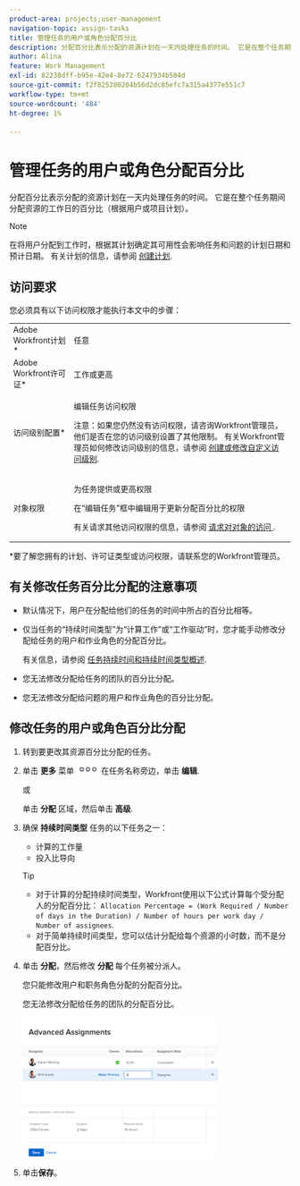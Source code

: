 ```yaml
---
product-area: projects;user-management
navigation-topic: assign-tasks
title: 管理任务的用户或角色分配百分比
description: 分配百分比表示分配的资源计划在一天内处理任务的时间。 它是在整个任务期间分配资源的工作日的百分比（根据用户或项目计划）。
author: Alina
feature: Work Management
exl-id: 82238dff-b95e-42e4-8e72-6247934b504d
source-git-commit: f2f825280204b56d2dc85efc7a315a4377e551c7
workflow-type: tm+mt
source-wordcount: '484'
ht-degree: 1%

---
```


# 管理任务的用户或角色分配百分比

分配百分比表示分配的资源计划在一天内处理任务的时间。 它是在整个任务期间分配资源的工作日的百分比（根据用户或项目计划）。

>[!NOTE]
>
>在将用户分配到工作时，根据其计划确定其可用性会影响任务和问题的计划日期和预计日期。 有关计划的信息，请参阅 [创建计划](../../../administration-and-setup/set-up-workfront/configure-timesheets-schedules/create-schedules.md).

## 访问要求

您必须具有以下访问权限才能执行本文中的步骤：

<table style="table-layout:auto"> 
 <col> 
 <col> 
 <tbody> 
  <tr> 
   <td role="rowheader">Adobe Workfront计划*</td> 
   <td> <p>任意</p> </td> 
  </tr> 
  <tr> 
   <td role="rowheader">Adobe Workfront许可证*</td> 
   <td> <p>工作或更高</p> </td> 
  </tr> 
  <tr> 
   <td role="rowheader">访问级别配置*</td> 
   <td> <p>编辑任务访问权限</p> <p>注意：如果您仍然没有访问权限，请咨询Workfront管理员，他们是否在您的访问级别设置了其他限制。 有关Workfront管理员如何修改访问级别的信息，请参阅 <a href="../../../administration-and-setup/add-users/configure-and-grant-access/create-modify-access-levels.md" class="MCXref xref">创建或修改自定义访问级别</a>.</p> </td> 
  </tr> 
  <tr> 
   <td role="rowheader">对象权限</td> 
   <td> <p>为任务提供或更高权限</p> <p>在“编辑任务”框中编辑用于更新分配百分比的权限</p> <p>有关请求其他访问权限的信息，请参阅 <a href="../../../workfront-basics/grant-and-request-access-to-objects/request-access.md" class="MCXref xref">请求对对象的访问 </a>.</p> </td> 
  </tr> 
 </tbody> 
</table>

&#42;要了解您拥有的计划、许可证类型或访问权限，请联系您的Workfront管理员。

## 有关修改任务百分比分配的注意事项

* 默认情况下，用户在分配给他们的任务的时间中所占的百分比相等。
* 仅当任务的“持续时间类型”为“计算工作”或“工作驱动”时，您才能手动修改分配给任务的用户和作业角色的分配百分比。

   有关信息，请参阅 [任务持续时间和持续时间类型概述](../../../manage-work/tasks/taskdurtn/task-duration-and-duration-type.md).

* 您无法修改分配给任务的团队的百分比分配。
* 您无法修改分配给问题的用户和作业角色的百分比分配。

## 修改任务的用户或角色百分比分配

1. 转到要更改其资源百分比分配的任务。
1. 单击 **更多** 菜单 ![](assets/qs-more-icon-on-an-object.png) 在任务名称旁边，单击 **编辑**.

   或

   单击 **分配** 区域，然后单击 **高级**.

1. 确保 **持续时间类型** 任务的以下任务之一：

   * 计算的工作量
   * 投入比导向

   >[!TIP]
   >
   >* 对于计算的分配持续时间类型，Workfront使用以下公式计算每个受分配人的分配百分比： `Allocation Percentage = (Work Required / Number of days in the Duration) / Number of hours per work day / Number of assignees`.
   >* 对于简单持续时间类型，您可以估计分配给每个资源的小时数，而不是分配百分比。


1. 单击 **分配**，然后修改 **分配** 每个任务被分派人。

   您只能修改用户和职务角色分配的分配百分比。

   您无法修改分配给任务的团队的分配百分比。

   ![](assets/qs-advanced-assignments-box-with-duration-type-and-duration-350x251.png)

1. 单击&#x200B;**保存**。
